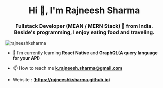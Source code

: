 <h1 align="center">Hi 👋, I'm Rajneesh Sharma</h1>
<h3 align="center">Fullstack Developer (MEAN / MERN Stack) 🚀 from India. Beside's programming, I enjoy eating food and traveling.</h3> 


<p align="left"> <img src="https://komarev.com/ghpvc/?username=rajneeshksharma" alt="rajneeshksharma" /> </p>

- 🌱 I’m currently learning **React Native** and **GraphQL(A query language for your API)**

- 📫 How to reach me **k.rajneesh.sharma@gmail.com**

- Website : (**https://rajneeshksharma.github.io**)
